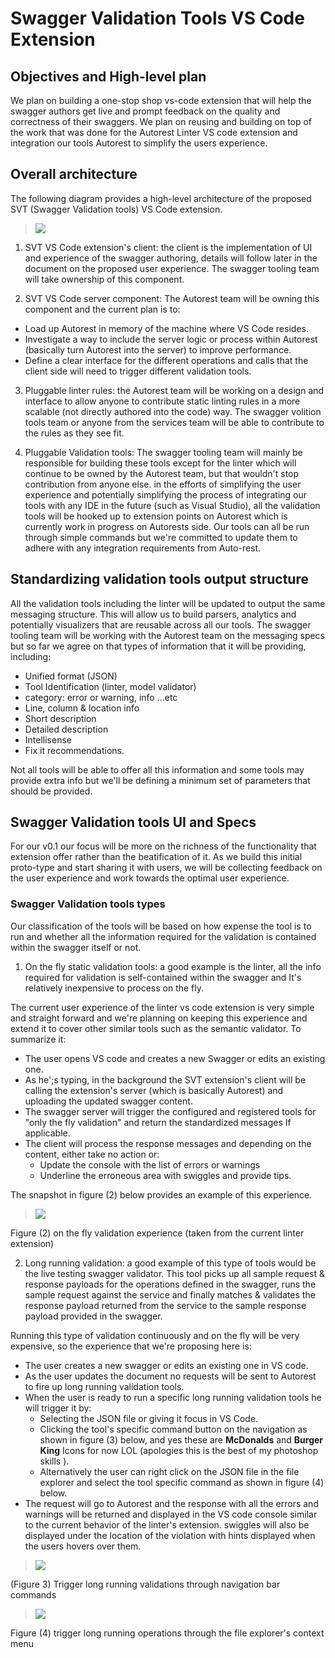 # Swagger Validation Tools VS Code Extension

## Objectives and High-level plan

We plan on building a one-stop shop vs-code extension that will help the swagger authors get live and prompt feedback on the quality and correctness of their swaggers. We plan on reusing and building on top of the work that was done for the Autorest Linter VS code extension and integration our tools Autorest to simplify the users experience.

## Overall architecture

The following diagram provides a high-level architecture of the proposed SVT (Swagger Validation tools) VS Code extension.

> ![](./diagram.png)

1. SVT VS Code extension&#39;s client: the client is the implementation of UI and experience of the swagger authoring, details will follow later in the document on the proposed user experience. The swagger tooling team will take ownership of this component.

2. SVT VS Code server component: The Autorest team will be owning this component and the current plan is to:

  - Load up Autorest in memory of the machine where VS Code resides.
  - Investigate a way to include the server logic or process within Autorest (basically turn Autorest into the server) to improve performance.
  - Define a clear interface for the different operations and calls that the client side will need to trigger different validation tools.

3. Pluggable linter rules: the Autorest team will be working on a design and interface to allow anyone to contribute static linting rules in a more scalable (not directly authored into the code) way. The swagger volition tools team or anyone from the services team will be able to contribute to the rules as they see fit.

4. Pluggable Validation tools: The swagger tooling team will mainly be responsible for building these tools except for the linter which will continue to be owned by the Autorest team, but that wouldn&#39;t stop contribution from anyone else. in the efforts of simplifying the user experience and potentially simplifying the process of integrating our tools with any IDE in the future (such as Visual Studio), all the validation tools will be hooked up to extension points on Autorest which is currently work in progress on Autorests side. Our tools can all be run through simple commands but we&#39;re committed to update them to adhere with any integration requirements from Auto-rest.

## Standardizing validation tools output structure

All the validation tools including the linter will be updated to output the same messaging structure. This will allow us to build parsers, analytics and potentially visualizers that are reusable across all our tools. The swagger tooling team will be working with the Autorest team on the messaging specs but so far we agree on that types of information that it will be providing, including:

- Unified format (JSON)
- Tool Identification (linter, model validator)
- category: error or warning, info …etc
- Line, column &amp; location info
- Short description
- Detailed description
- Intellisense
- Fix it recommendations.

Not all tools will be able to offer all this information and some tools may provide extra info but we&#39;ll be defining a minimum set of parameters that should be provided.

## Swagger Validation tools UI and Specs

For our v0.1 our focus will be more on the richness of the functionality that extension offer rather than the beatification of it. As we build this initial proto-type and start sharing it with users, we will be collecting feedback on the user experience and work towards the optimal user experience.

### Swagger Validation tools types

Our classification of the tools will be based on how expense the tool is to run and whether all the information required for the validation is contained within the swagger itself or not.

1. On the fly static validation tools: a good example is the linter, all the info required for validation is self-contained within the swagger and It&#39;s relatively inexpensive to process on the fly.

The current user experience of the linter vs code extension is very simple and straight forward and we&#39;re planning on keeping this experience and extend it to cover other similar tools such as the semantic validator. To summarize it:

- The user opens VS code and creates a new Swagger or edits an existing one.
- As he';s typing, in the background the SVT extension&#39;s client will be calling the extension&#39;s server (which is basically Autorest) and uploading the updated swagger content.
- The swagger server will trigger the configured and registered tools for &quot;only the fly validation&quot; and return the standardized messages If applicable.
- The client will process the response messages and depending on the content, either take no action or:
  - Update the console with the list of errors or warnings
  - Underline the erroneous area with swiggles and provide tips.

The snapshot in figure (2) below provides an example of this experience.

> ![](./screencap1.png)

Figure (2) on the fly validation experience (taken from the current linter extension)

2. Long running validation: a good example of this type of tools would be the live testing swagger validator. This tool picks up all sample request &amp; response payloads for the operations defined in the swagger, runs the sample request against the service and finally matches &amp; validates the response payload returned from the service to the sample response payload provided in the swagger.

Running this type of validation continuously and on the fly will be very expensive, so the experience that we&#39;re proposing here is:

- The user creates a new swagger or edits an existing one in VS code.
- As the user updates the document no requests will be sent to Autorest to fire up long running validation tools.
- When the user is ready to run a specific long running validation tools he will trigger it by:
  - Selecting the JSON file or giving it focus in VS Code.
  - Clicking the tool&#39;s specific command button on the navigation as shown in figure (3) below, and yes these are **McDonalds** and **Burger King** Icons for now LOL (apologies this is the best of my photoshop skills ).
  - Alternatively the user can right click on the JSON file in the file explorer and select the tool specific command as shown in figure (4) below.
- The request will go to Autorest and the response with all the errors and warnings will be returned and displayed in the VS code console similar to the current behavior of the linter&#39;s extension. swiggles will also be displayed under the location of the violation with hints displayed when the users hovers over them.

> ![](./screencap2.png)

 (Figure 3) Trigger long running validations through navigation bar commands

> ![](./screencap3.png)

Figure (4) trigger long running operations through the file explorer&#39;s context menu
